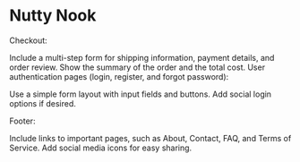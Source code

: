 # Nutty Nook

Checkout:

Include a multi-step form for shipping information, payment details, and order review.
Show the summary of the order and the total cost.
User authentication pages (login, register, and forgot password):

Use a simple form layout with input fields and buttons.
Add social login options if desired.

Footer:

Include links to important pages, such as About, Contact, FAQ, and Terms of Service.
Add social media icons for easy sharing.
